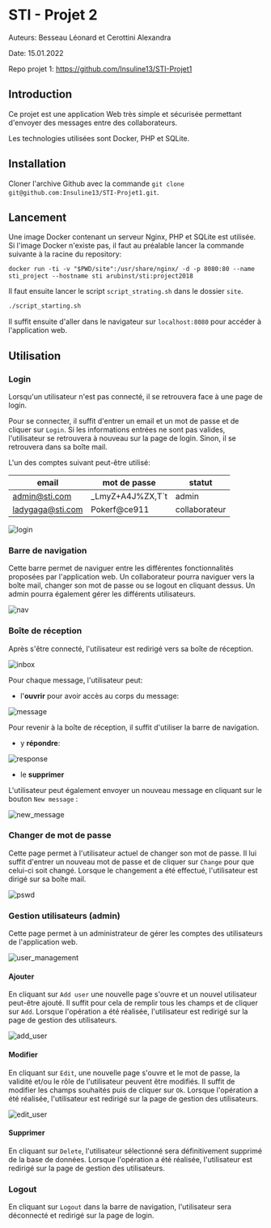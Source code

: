 # STI - Projet 2

Auteurs: Besseau Léonard et Cerottini Alexandra

Date: 15.01.2022

Repo projet 1: https://github.com/Insuline13/STI-Projet1



## Introduction

Ce projet est une application Web très simple et sécurisée permettant d'envoyer des messages entre des collaborateurs.

Les technologies utilisées sont Docker, PHP et SQLite.



## Installation

Cloner l'archive Github avec la commande `git clone git@github.com:Insuline13/STI-Projet1.git`. 



## Lancement

Une image Docker contenant un serveur Nginx, PHP et SQLite est utilisée. Si l'image Docker n'existe pas, il faut au préalable lancer la commande suivante à la racine du repository:

```shell
docker run -ti -v "$PWD/site":/usr/share/nginx/ -d -p 8080:80 --name sti_project --hostname sti arubinst/sti:project2018
```

Il faut ensuite lancer le script `script_strating.sh` dans le dossier `site`. 

```sh
./script_starting.sh
```

Il suffit ensuite d'aller dans le navigateur sur `localhost:8080` pour accéder à l'application web.



## Utilisation

### Login

Lorsqu'un utilisateur n'est pas connecté, il se retrouvera face à une page de login.

Pour se connecter, il suffit d'entrer un email et un mot de passe et de cliquer sur `Login`. Si les informations entrées ne sont pas valides, l'utilisateur se retrouvera à nouveau sur la page de login. Sinon, il se retrouvera dans sa boîte mail.

L'un des comptes suivant peut-être utilisé:

| email            | mot de passe     | statut        |
| ---------------- | ---------------- | ------------- |
| admin@sti.com    | _LmyZ+A4J%ZX,T`t | admin         |
| ladygaga@sti.com | Pokerf@ce911     | collaborateur |

![login](images/login.png)

### Barre de navigation

Cette barre permet de naviguer entre les différentes fonctionnalités proposées par l'application web. Un collaborateur pourra naviguer vers la boîte mail, changer son mot de passe ou se logout en cliquant dessus. Un admin pourra également gérer les différents utilisateurs.

![nav](images/nav.png)

### Boîte de réception

Après s'être connecté, l'utilisateur est redirigé vers sa boîte de réception.

![inbox](images/inbox.png)

Pour chaque message, l'utilisateur peut: 

- l'**ouvrir** pour avoir accès au corps du message:

![message](images/message.png)

Pour revenir à la boîte de réception, il suffit d'utiliser la barre de navigation.

- y **répondre**:

![response](images/response.png)

- le **supprimer**

L'utilisateur peut également envoyer un nouveau message en cliquant sur le bouton `New message` :

![new_message](images/new_message.png)

### Changer de mot de passe

Cette page permet à l'utilisateur actuel de changer son mot de passe. Il lui suffit d'entrer un nouveau mot de passe et de cliquer sur `Change` pour que celui-ci soit changé. Lorsque le changement a été effectué, l'utilisateur est dirigé sur sa boîte mail.

![pswd](images/pswd.png)

### Gestion utilisateurs (admin)

Cette page permet à un administrateur de gérer les comptes des utilisateurs de l'application web.

![user_management](images/user_management.png)

#### Ajouter

En cliquant sur `Add user` une nouvelle page s'ouvre et un nouvel utilisateur peut-être ajouté. Il suffit pour cela de remplir tous les champs et de cliquer sur `Add`.  Lorsque l'opération a été réalisée, l'utilisateur est redirigé sur la page de gestion des utilisateurs.

![add_user](images/add_user.png)

#### Modifier

En cliquant sur `Edit`, une nouvelle page s'ouvre et le mot de passe, la validité et/ou le rôle de l'utilisateur peuvent être modifiés. Il suffit de modifier les champs souhaités puis de cliquer sur `Ok`. Lorsque l'opération a été réalisée, l'utilisateur est redirigé sur la page de gestion des utilisateurs.

![edit_user](images/edit_user.png)

#### Supprimer

En cliquant sur `Delete`, l'utilisateur sélectionné sera définitivement supprimé de la base de données. Lorsque l'opération a été réalisée, l'utilisateur est redirigé sur la page de gestion des utilisateurs.

### Logout

En cliquant sur `Logout` dans la barre de navigation, l'utilisateur sera déconnecté et redirigé sur la page de login.

